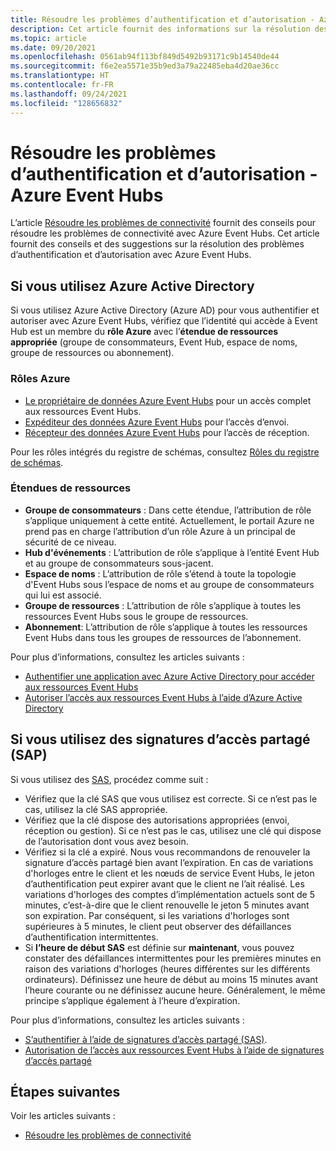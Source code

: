 ```yaml
---
title: Résoudre les problèmes d’authentification et d’autorisation - Azure Event Hubs
description: Cet article fournit des informations sur la résolution des problèmes d’authentification et d’autorisation avec Azure Event Hubs.
ms.topic: article
ms.date: 09/20/2021
ms.openlocfilehash: 0561ab94f113bf849d5492b93171c9b14540de44
ms.sourcegitcommit: f6e2ea5571e35b9ed3a79a22485eba4d20ae36cc
ms.translationtype: HT
ms.contentlocale: fr-FR
ms.lasthandoff: 09/24/2021
ms.locfileid: "128656832"
---
```

# <a name="troubleshoot-authentication-and-authorization-issues---azure-event-hubs"></a>Résoudre les problèmes d’authentification et d’autorisation - Azure Event Hubs
L’article [Résoudre les problèmes de connectivité](troubleshooting-guide.md) fournit des conseils pour résoudre les problèmes de connectivité avec Azure Event Hubs. Cet article fournit des conseils et des suggestions sur la résolution des problèmes d’authentification et d’autorisation avec Azure Event Hubs. 

## <a name="if-you-are-using-azure-active-directory"></a>Si vous utilisez Azure Active Directory
Si vous utilisez Azure Active Directory (Azure AD) pour vous authentifier et autoriser avec Azure Event Hubs, vérifiez que l’identité qui accède à Event Hub est un membre du **rôle Azure** avec l’**étendue de ressources appropriée** (groupe de consommateurs, Event Hub, espace de noms, groupe de ressources ou abonnement).

### <a name="azure-roles"></a>Rôles Azure
- [Le propriétaire de données Azure Event Hubs](../role-based-access-control/built-in-roles.md#azure-event-hubs-data-owner) pour un accès complet aux ressources Event Hubs.
- [Expéditeur des données Azure Event Hubs](../role-based-access-control/built-in-roles.md#azure-event-hubs-data-receiver) pour l’accès d’envoi.
- [Récepteur des données Azure Event Hubs](../role-based-access-control/built-in-roles.md#azure-event-hubs-data-sender) pour l’accès de réception.

Pour les rôles intégrés du registre de schémas, consultez [Rôles du registre de schémas](schema-registry-overview.md#azure-role-based-access-control).

### <a name="resource-scopes"></a>Étendues de ressources
- **Groupe de consommateurs** : Dans cette étendue, l’attribution de rôle s’applique uniquement à cette entité. Actuellement, le portail Azure ne prend pas en charge l’attribution d’un rôle Azure à un principal de sécurité de ce niveau. 
- **Hub d'événements** : L’attribution de rôle s’applique à l’entité Event Hub et au groupe de consommateurs sous-jacent.
- **Espace de noms** : L’attribution de rôle s’étend à toute la topologie d'Event Hubs sous l’espace de noms et au groupe de consommateurs qui lui est associé.
- **Groupe de ressources** : L’attribution de rôle s’applique à toutes les ressources Event Hubs sous le groupe de ressources.
- **Abonnement**: L’attribution de rôle s’applique à toutes les ressources Event Hubs dans tous les groupes de ressources de l’abonnement.

Pour plus d’informations, consultez les articles suivants :

- [Authentifier une application avec Azure Active Directory pour accéder aux ressources Event Hubs](authenticate-application.md)
- [Autoriser l’accès aux ressources Event Hubs à l’aide d’Azure Active Directory](authorize-access-azure-active-directory.md)

## <a name="if-you-are-using-shared-access-signatures-sas"></a>Si vous utilisez des signatures d’accès partagé (SAP)
Si vous utilisez des [SAS](authenticate-shared-access-signature.md), procédez comme suit : 

- Vérifiez que la clé SAS que vous utilisez est correcte. Si ce n’est pas le cas, utilisez la clé SAS appropriée.
- Vérifiez que la clé dispose des autorisations appropriées (envoi, réception ou gestion). Si ce n’est pas le cas, utilisez une clé qui dispose de l’autorisation dont vous avez besoin. 
- Vérifiez si la clé a expiré. Nous vous recommandons de renouveler la signature d’accès partagé bien avant l’expiration. En cas de variations d'horloges entre le client et les nœuds de service Event Hubs, le jeton d’authentification peut expirer avant que le client ne l’ait réalisé. Les variations d'horloges des comptes d’implémentation actuels sont de 5 minutes, c’est-à-dire que le client renouvelle le jeton 5 minutes avant son expiration. Par conséquent, si les variations d'horloges sont supérieures à 5 minutes, le client peut observer des défaillances d’authentification intermittentes.
- Si **l’heure de début SAS** est définie sur **maintenant**, vous pouvez constater des défaillances intermittentes pour les premières minutes en raison des variations d'horloges (heures différentes sur les différents ordinateurs). Définissez une heure de début au moins 15 minutes avant l’heure courante ou ne définissez aucune heure. Généralement, le même principe s’applique également à l’heure d’expiration. 

Pour plus d’informations, consultez les articles suivants : 

- [S’authentifier à l’aide de signatures d’accès partagé (SAS)](authenticate-shared-access-signature.md). 
- [Autorisation de l’accès aux ressources Event Hubs à l’aide de signatures d’accès partagé](authorize-access-shared-access-signature.md)

## <a name="next-steps"></a>Étapes suivantes

Voir les articles suivants :

* [Résoudre les problèmes de connectivité](troubleshooting-guide.md)
